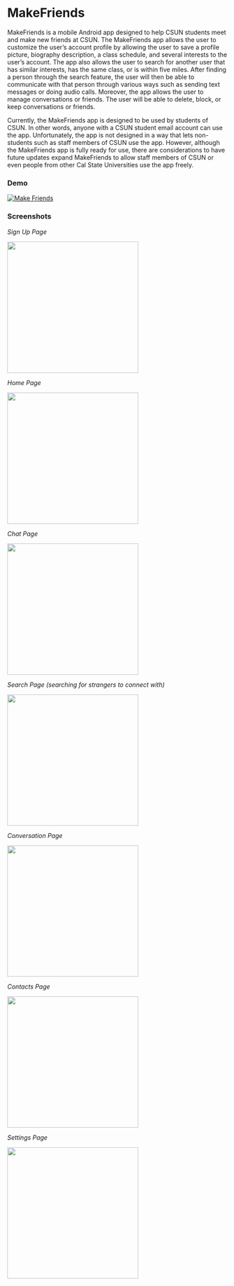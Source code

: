 # MakeFriends
MakeFriends is a mobile Android app designed to help CSUN students meet and make new friends at CSUN.  The MakeFriends app allows the user to customize the user’s account profile by allowing the user to save a profile picture, biography description, a class schedule, and several interests to the user’s account.  The app also allows the user to search for another user that has similar interests, has the same class, or is within five miles.  After finding a person through the search feature, the user will then be able to communicate with that person through various ways such as sending text messages or doing audio calls.  Moreover, the app allows the user to manage conversations or friends.  The user will be able to delete, block, or keep conversations or friends.

Currently, the MakeFriends app is designed to be used by students of CSUN.  In other words, anyone with a CSUN student email account can use the app.  Unfortunately, the app is not designed in a way that lets non-students such as staff members of CSUN use the app.  However, although the MakeFriends app is fully ready for use, there are considerations to have future updates expand MakeFriends to allow staff members of CSUN or even people from other Cal State Universities use the app freely.

### Demo

[![Make Friends](images/Demo_Preview.PNG)](https://youtu.be/T9oL1jYpnI8)

### Screenshots

_Sign Up Page_

<img src="images/Signup%20page.PNG" width="300"> 

_Home Page_

<img src="images/Home%20page.png" width="300"> 

_Chat Page_

<img src="images/Chat%20Page.PNG" width="300"> 

_Search Page (searching for strangers to connect with)_

<img src="images/Searching%20Page.PNG" width="300"> 

_Conversation Page_

<img src="images/conversation_image.PNG" width="300"> 

_Contacts Page_

<img src="images/friend_makefriends.PNG" width="300"> 

_Settings Page_

<img src="images/settings_page.PNG" width="300">
